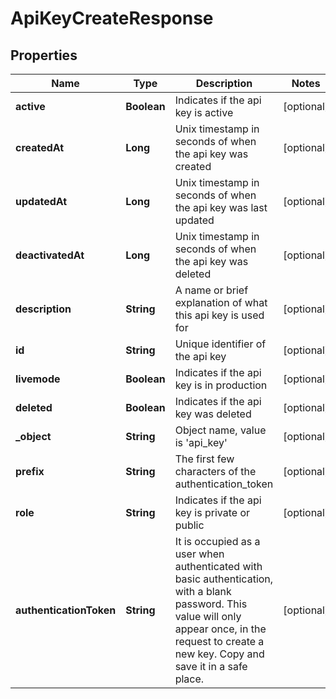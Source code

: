 

# ApiKeyCreateResponse


## Properties

| Name | Type | Description | Notes |
|------------ | ------------- | ------------- | -------------|
|**active** | **Boolean** | Indicates if the api key is active |  [optional] |
|**createdAt** | **Long** | Unix timestamp in seconds of when the api key was created |  [optional] |
|**updatedAt** | **Long** | Unix timestamp in seconds of when the api key was last updated |  [optional] |
|**deactivatedAt** | **Long** | Unix timestamp in seconds of when the api key was deleted |  [optional] |
|**description** | **String** | A name or brief explanation of what this api key is used for |  [optional] |
|**id** | **String** | Unique identifier of the api key |  [optional] |
|**livemode** | **Boolean** | Indicates if the api key is in production |  [optional] |
|**deleted** | **Boolean** | Indicates if the api key was deleted |  [optional] |
|**_object** | **String** | Object name, value is &#39;api_key&#39; |  [optional] |
|**prefix** | **String** | The first few characters of the authentication_token |  [optional] |
|**role** | **String** | Indicates if the api key is private or public |  [optional] |
|**authenticationToken** | **String** | It is occupied as a user when authenticated with basic authentication, with a blank password. This value will only appear once, in the request to create a new key. Copy and save it in a safe place. |  [optional] |



